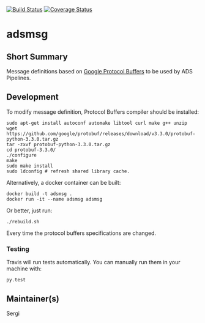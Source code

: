 [![Build Status](https://travis-ci.org/adsabs/ADSPipelineMsg.svg)](https://travis-ci.org/adsabs/ADSPipelineMsg)
[![Coverage Status](https://coveralls.io/repos/adsabs/ADSPipelineMsg/badge.svg)](https://coveralls.io/r/adsabs/ADSPipelineMsg)


# adsmsg

## Short Summary

Message definitions based on [Google Protocol Buffers](https://developers.google.com/protocol-buffers/) to be used by ADS Pipelines.


## Development

To modify message definition, Protocol Buffers compiler should be installed:

```
sudo apt-get install autoconf automake libtool curl make g++ unzip
wget https://github.com/google/protobuf/releases/download/v3.3.0/protobuf-python-3.3.0.tar.gz
tar -zxvf protobuf-python-3.3.0.tar.gz
cd protobuf-3.3.0/
./configure
make
sudo make install
sudo ldconfig # refresh shared library cache.
```

Alternatively, a docker container can be built:

```
docker build -t adsmsg .
docker run -it --name adsmsg adsmsg
```
Or better, just run:

```
./rebuild.sh
```

Every time the protocol buffers specifications are changed.


### Testing

Travis will run tests automatically. You can manually run them in your machine with:

```
py.test
```

## Maintainer(s)

Sergi
